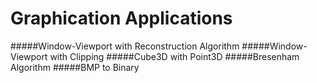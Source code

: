 Graphication Applications
===========

#####Window-Viewport with Reconstruction Algorithm
#####Window-Viewport with Clipping
#####Cube3D with Point3D
#####Bresenham Algorithm
#####BMP to Binary
